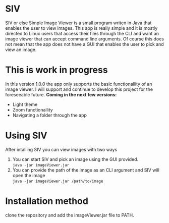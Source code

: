 <h1>SIV</h1>
SIV or else Simple Image Viewer is a small program writen in Java that enables the user to view images. This app is really simple and it is mostly directed to Linux users that access their files through the CLI and want an image viewer that can accept command line arguments. Of course this does not mean that the app does not have a GUI that enables the user to pick and view an image. 
<h1>This is work in progress</h1> 
In this version 1.0.0 the app only supports the basic functionallity of an image viewer. I will support and continue to develop this project for the foreseeable future.
<b>Coming in the next few versions:</b>
<ul>
<li>Light theme</li>
<li>Zoom functionallity</li>
<li>Navigating a folder through the app</li> 
</ul>
<h1>Using SIV</h1>
After intalling SIV you can view images with two ways 
<ol>
<li>You can start SIV and pick an image using the GUI provided.<br><code>java -jar imageViewer.jar</code></li>
<li>You can provide the path of the image as an CLI argument and SIV will open the image<br><code>java -jar imageViewer.jar /path/to/image</code></li>
</ol>
<h1>Installation method</h1> 
clone the repository and add the imageViewer.jar file to PATH. 
